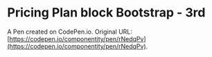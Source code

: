 # Pricing Plan block Bootstrap - 3rd

A Pen created on CodePen.io. Original URL: [https://codepen.io/componentity/pen/rNedqPv](https://codepen.io/componentity/pen/rNedqPv).


